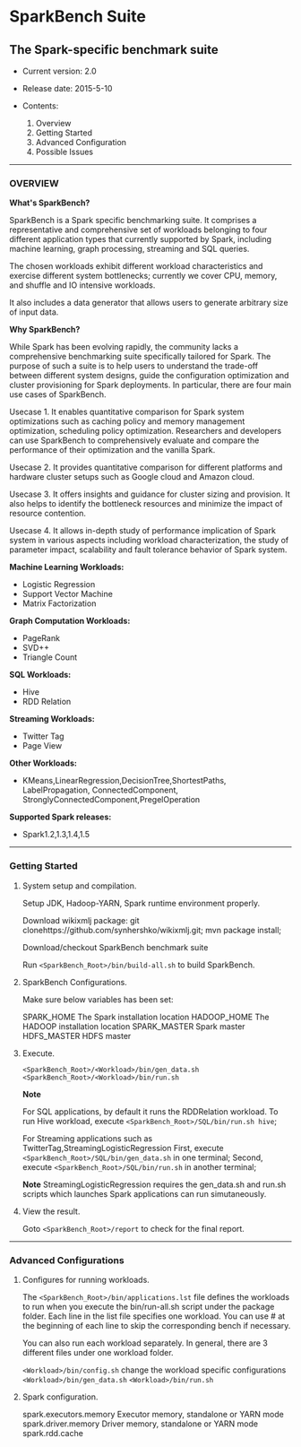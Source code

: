 # SparkBench Suite #
## The Spark-specific benchmark suite ##


- Current version: 2.0
- Release date: 2015-5-10

- Contents:

  1. Overview
  2. Getting Started
  3. Advanced Configuration
  4. Possible Issues

---
### OVERVIEW ###

**What's SparkBench?**

SparkBench is a Spark specific benchmarking suite.
It comprises a representative and comprehensive set of workloads belonging to four different application types that currently supported by Spark, including machine learning, graph processing, streaming and SQL queries.

The chosen workloads exhibit different workload characteristics and exercise different system bottlenecks; currently we cover CPU, memory, and shuffle and IO intensive workloads.

It also includes a data generator that allows users to generate arbitrary size of input data.

**Why SparkBench?**

While Spark has been evolving rapidly, the community lacks a comprehensive benchmarking suite specifically tailored for Spark. The purpose of such a suite is to help users to understand the trade-off between different system designs, guide the configuration optimization and cluster provisioning for Spark deployments. In particular, there are four main use cases of SparkBench.
	
Usecase 1. It enables quantitative comparison for Spark system optimizations such as caching policy and memory management optimization, scheduling policy optimization. Researchers and developers can use SparkBench to comprehensively evaluate and compare the performance of their optimization and the vanilla Spark. 
	
Usecase 2. It provides quantitative comparison for different platforms and hardware cluster setups such as Google cloud and Amazon cloud. 
	
Usecase 3. It offers insights and guidance for cluster sizing and provision. It also helps to identify the bottleneck resources and minimize the impact of resource contention.
	
Usecase 4. It allows in-depth study of performance implication of Spark system in various aspects including workload characterization, the study of parameter impact, scalability and fault tolerance behavior of Spark system.
	
**Machine Learning Workloads:**

- Logistic Regression
- Support Vector Machine
- Matrix Factorization

**Graph Computation Workloads:**

- PageRank
- SVD++
- Triangle Count

**SQL Workloads:**

- Hive
- RDD Relation

**Streaming Workloads:**

- Twitter Tag
- Page View

**Other Workloads:**

- KMeans,LinearRegression,DecisionTree,ShortestPaths, LabelPropagation, ConnectedComponent, StronglyConnectedComponent,PregelOperation

**Supported Spark releases:**
 
  - Spark1.2,1.3,1.4,1.5
 
---
### Getting Started ###

1. System setup and compilation.

	Setup JDK, Hadoop-YARN, Spark runtime environment properly.
	
	Download  wikixmlj package:
	git  clonehttps://github.com/synhershko/wikixmlj.git; mvn package install;
	
	Download/checkout SparkBench benchmark suite

	Run `<SparkBench_Root>/bin/build-all.sh` to build SparkBench.
	
2. SparkBench Configurations.
	
	Make sure below variables has been set:
	
	SPARK_HOME    The Spark installation location
	HADOOP_HOME   The HADOOP installation location
	SPARK_MASTER  Spark master
	HDFS_MASTER	  HDFS master


3. Execute.

	`<SparkBench_Root>/<Workload>/bin/gen_data.sh`
	`<SparkBench_Root>/<Workload>/bin/run.sh`
	
	**Note**
	
	For SQL applications, by default it runs the RDDRelation workload.
	To run Hive workload, execute `<SparkBench_Root>/SQL/bin/run.sh hive`;
	
	For Streaming applications such as TwitterTag,StreamingLogisticRegression
	First, execute `<SparkBench_Root>/SQL/bin/gen_data.sh` in one terminal;
	Second, execute `<SparkBench_Root>/SQL/bin/run.sh` in another terminal;
	
	**Note**
	StreamingLogisticRegression requires the gen_data.sh and run.sh scripts which
	launches Spark applications can run simutaneously.
4. View the result.

	Goto `<SparkBench_Root>/report` to check for the final report.

---
### Advanced Configurations ###

1. Configures for running workloads.

	The `<SparkBench_Root>/bin/applications.lst` file defines the workloads to run when you execute the bin/run-all.sh script under the package folder. Each line in the list file specifies one workload. You can use # at the beginning of each line to skip the corresponding bench if necessary.

	You can also run each workload separately. In general, there are 3 different files under one workload folder.

	`<Workload>/bin/config.sh`      change the workload specific configurations
	`<Workload>/bin/gen_data.sh`
	`<Workload>/bin/run.sh`

2. Spark configuration.

	spark.executors.memory                Executor memory, standalone or YARN mode
    spark.driver.memory                   Driver memory, standalone or YARN mode
	spark.rdd.cache


